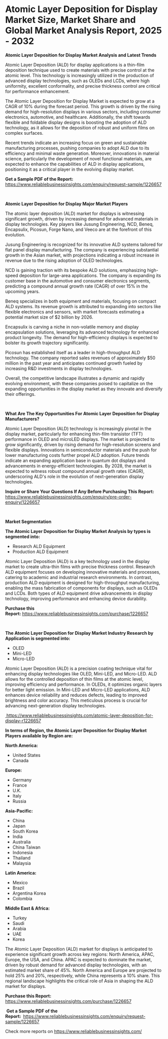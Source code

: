 <p><h1>Atomic Layer Deposition for Display Market Size, Market Share and Global Market Analysis Report, 2025 - 2032</h1></p><p><strong>Atomic Layer Deposition for Display Market Analysis and Latest Trends</strong></p>
<p><p>Atomic Layer Deposition (ALD) for display applications is a thin-film deposition technique used to create materials with precise control at the atomic level. This technology is increasingly utilized in the production of advanced display technologies, such as OLEDs and LCDs, where high uniformity, excellent conformality, and precise thickness control are critical for performance enhancement.</p><p>The Atomic Layer Deposition for Display Market is expected to grow at a CAGR of 10% during the forecast period. This growth is driven by the rising demand for high-resolution displays in various sectors, including consumer electronics, automotive, and healthcare. Additionally, the shift towards flexible and foldable display designs is boosting the adoption of ALD technology, as it allows for the deposition of robust and uniform films on complex surfaces.</p><p>Recent trends indicate an increasing focus on green and sustainable manufacturing processes, pushing companies to adopt ALD due to its efficiency and minimal waste generation. Moreover, innovations in material science, particularly the development of novel functional materials, are expected to enhance the capabilities of ALD in display applications, positioning it as a critical player in the evolving display market.</p></p>
<p><strong>Get a Sample PDF of the Report:&nbsp;</strong> <a href="https://www.reliablebusinessinsights.com/enquiry/request-sample/1226657?utm_campaign=2323&utm_medium=2&utm_source=Github&utm_content=ia&utm_term=13022025&utm_id=atomic-layer-deposition-for-display">https://www.reliablebusinessinsights.com/enquiry/request-sample/1226657</a></p>
<p>&nbsp;</p>
<p><strong>Atomic Layer Deposition for Display Major Market Players</strong></p>
<p><p>The atomic layer deposition (ALD) market for displays is witnessing significant growth, driven by increasing demand for advanced materials in display technologies. Key players like Jusung Engineering, NCD, Beneq, Encapsulix, Picosun, Forge Nano, and Veeco are at the forefront of this evolution.</p><p>Jusung Engineering is recognized for its innovative ALD systems tailored for flat panel display manufacturing. The company is experiencing substantial growth in the Asian market, with projections indicating a robust increase in revenue due to the rising adoption of OLED technologies.</p><p>NCD is gaining traction with its bespoke ALD solutions, emphasizing high-speed deposition for large-area applications. The company is expanding its customer base in the automotive and consumer electronics segments, predicting a compound annual growth rate (CAGR) of over 15% in the upcoming years.</p><p>Beneq specializes in both equipment and materials, focusing on compact ALD systems. Its revenue growth is attributed to expanding into sectors like flexible electronics and sensors, with market forecasts estimating a potential market size of $2 billion by 2026.</p><p>Encapsulix is carving a niche in non-volatile memory and display encapsulation solutions, leveraging its advanced technology for enhanced product longevity. The demand for high-efficiency displays is expected to bolster its growth trajectory significantly.</p><p>Picosun has established itself as a leader in high-throughput ALD technology. The company reported sales revenues of approximately $50 million in the past year and anticipates continued growth fueled by increasing R&D investments in display technologies.</p><p>Overall, the competitive landscape illustrates a dynamic and rapidly evolving environment, with these companies poised to capitalize on the expanding opportunities in the display market as they innovate and diversify their offerings.</p></p>
<p>&nbsp;</p>
<p><strong>What Are The Key Opportunities For Atomic Layer Deposition for Display Manufacturers?</strong></p>
<p><p>Atomic Layer Deposition (ALD) technology is increasingly pivotal in the display market, particularly for enhancing thin-film transistor (TFT) performance in OLED and microLED displays. The market is projected to grow significantly, driven by rising demand for high-resolution screens and flexible displays. Innovations in semiconductor materials and the push for lower manufacturing costs further propel ALD adoption. Future trends indicate an expanding application base in quantum dot displays and advancements in energy-efficient technologies. By 2028, the market is expected to witness robust compound annual growth rates (CAGR), underscoring ALD's role in the evolution of next-generation display technologies.</p></p>
<p><strong>Inquire or Share Your Questions If Any Before Purchasing This Report:</strong> <a href="https://www.reliablebusinessinsights.com/enquiry/pre-order-enquiry/1226657?utm_campaign=2323&utm_medium=2&utm_source=Github&utm_content=ia&utm_term=13022025&utm_id=atomic-layer-deposition-for-display">https://www.reliablebusinessinsights.com/enquiry/pre-order-enquiry/1226657</a></p>
<p>&nbsp;</p>
<p><strong>Market Segmentation</strong></p>
<p><strong>The Atomic Layer Deposition for Display Market Analysis by types is segmented into:</strong></p>
<p><ul><li>Research ALD Equipment</li><li>Production ALD Equipment</li></ul></p>
<p><p>Atomic Layer Deposition (ALD) is a key technology used in the display market to create ultra-thin films with precise thickness control. Research ALD equipment focuses on developing innovative materials and processes, catering to academic and industrial research environments. In contrast, production ALD equipment is designed for high-throughput manufacturing, enabling the mass fabrication of components for displays, such as OLEDs and LCDs. Both types of ALD equipment drive advancements in display technology, improving performance and enhancing device durability.</p></p>
<p><strong>Purchase this Report:&nbsp;</strong><a href="https://www.reliablebusinessinsights.com/purchase/1226657?utm_campaign=2323&utm_medium=2&utm_source=Github&utm_content=ia&utm_term=13022025&utm_id=atomic-layer-deposition-for-display">https://www.reliablebusinessinsights.com/purchase/1226657</a></p>
<p>&nbsp;</p>
<p><strong>The Atomic Layer Deposition for Display Market Industry Research by Application is segmented into:</strong></p>
<p><ul><li>OLED</li><li>Mini-LED</li><li>Micro-LED</li></ul></p>
<p><p>Atomic Layer Deposition (ALD) is a precision coating technique vital for enhancing display technologies like OLED, Mini-LED, and Micro-LED. ALD allows for the controlled deposition of thin films at the atomic level, improving efficiency and performance. In OLEDs, it optimizes organic layers for better light emission. In Mini-LED and Micro-LED applications, ALD enhances device reliability and reduces defects, leading to improved brightness and color accuracy. This meticulous process is crucial for advancing next-generation display technologies.</p></p>
<p><a href="https://www.reliablebusinessinsights.com/atomic-layer-deposition-for-display-r1226657?utm_campaign=2323&utm_medium=2&utm_source=Github&utm_content=ia&utm_term=13022025&utm_id=atomic-layer-deposition-for-display">&nbsp;https://www.reliablebusinessinsights.com/atomic-layer-deposition-for-display-r1226657</a></p>
<p><strong>In terms of Region, the Atomic Layer Deposition for Display Market Players available by Region are:</strong></p>
<p>
    <p> <strong> North America: </strong>
        <ul>
            <li>United States</li>
            <li>Canada</li>
        </ul>
        </p> 
    <p> <strong> Europe: </strong>
        <ul>
            <li>Germany</li>
            <li>France</li>
            <li>U.K.</li>
            <li>Italy</li>
            <li>Russia</li>
        </ul>
        </p> 
    <p> <strong> Asia-Pacific: </strong>
        <ul>
            <li>China</li>
            <li>Japan</li>
            <li>South Korea</li>
            <li>India</li>
            <li>Australia</li>
            <li>China Taiwan</li>
            <li>Indonesia</li>
            <li>Thailand</li>
            <li>Malaysia</li>
        </ul>
        </p> 
    <p> <strong> Latin America: </strong>
        <ul>
            <li>Mexico</li>
            <li>Brazil</li>
            <li>Argentina Korea</li>
            <li>Colombia</li>
        </ul>
        </p> 
    <p> <strong> Middle East & Africa: </strong>
        <ul>
            <li>Turkey</li>
            <li>Saudi</li>
            <li>Arabia</li>
            <li>UAE</li>
            <li>Korea</li>
        </ul>
    </p>
    </p>
<p><p>The Atomic Layer Deposition (ALD) market for displays is anticipated to experience significant growth across key regions: North America, APAC, Europe, the USA, and China. APAC is expected to dominate the market, driven by robust demand for advanced display technologies, with an estimated market share of 45%. North America and Europe are projected to hold 25% and 20%, respectively, while China represents a 10% share. This regional landscape highlights the critical role of Asia in shaping the ALD market for displays.</p></p>
<p><strong>Purchase this Report: </strong><a href="https://www.reliablebusinessinsights.com/purchase/1226657?utm_campaign=2323&utm_medium=2&utm_source=Github&utm_content=ia&utm_term=13022025&utm_id=atomic-layer-deposition-for-display">https://www.reliablebusinessinsights.com/purchase/1226657</a></p>
<p>&nbsp;<strong>Get a Sample PDF of the Report:&nbsp;&nbsp;</strong><a href="https://www.reliablebusinessinsights.com/enquiry/request-sample/1226657?utm_campaign=2323&utm_medium=2&utm_source=Github&utm_content=ia&utm_term=13022025&utm_id=atomic-layer-deposition-for-display">https://www.reliablebusinessinsights.com/enquiry/request-sample/1226657</a></p>
<p><strong></strong></p>
<p>Check more reports on <a href="https://www.reliablebusinessinsights.com/?utm_campaign=2323&utm_medium=2&utm_source=Github&utm_content=ia&utm_term=13022025&utm_id=atomic-layer-deposition-for-display">https://www.reliablebusinessinsights.com/</a></p>